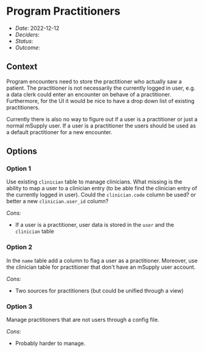 # Program Practitioners

- _Date_: 2022-12-12
- _Deciders_:
- _Status_:
- _Outcome_:

## Context

Program encounters need to store the practitioner who actually saw a patient.
The practitioner is not necessarily the currently logged in user, e.g. a data clerk could enter an encounter on behave of a practitioner.
Furthermore, for the UI it would be nice to have a drop down list of existing practitioners.

Currently there is also no way to figure out if a user is a practitioner or just a normal mSupply user.
If a user is a practitioner the users should be used as a default practitioner for a new encounter.

## Options

### Option 1

Use existing `clinician` table to manage clinicians.
What missing is the ability to map a user to a clinician entry (to be able find the clinician entry of the currently logged in user).
Could the `clinician.code` column be used? or better a new `clinician.user_id` column?

_Cons:_

- If a user is a practitioner, user data is stored in the `user` and the `clinician` table

### Option 2

In the `name` table add a column to flag a user as a practitioner.
Moreover, use the clinician table for practitioner that don't have an mSupply user account.

_Cons:_

- Two sources for practitioners (but could be unified through a view)

### Option 3

Manage practitioners that are not users through a config file.

_Cons:_

- Probably harder to manage.
